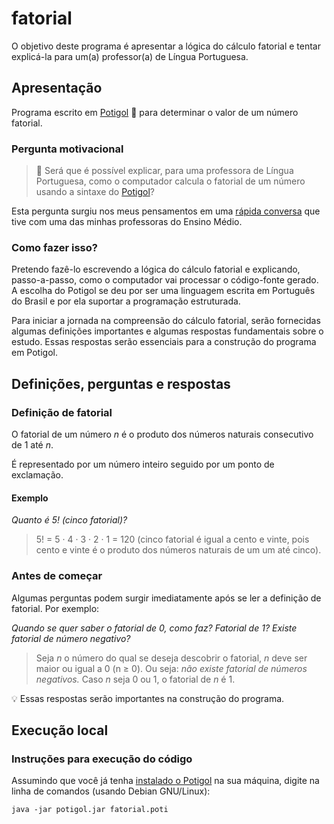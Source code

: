 # fatorial
O objetivo deste programa é apresentar a lógica do cálculo fatorial e tentar explicá-la para um(a) professor(a) de Língua Portuguesa.

## Apresentação

Programa escrito em [Potigol](http://potigol.github.io) 🦐 para determinar o valor de um número fatorial.

### Pergunta motivacional
> 🤔 Será que é possível explicar, para uma professora de Língua Portuguesa, como o computador calcula o fatorial de um número usando a sintaxe do [Potigol](http://potigol.github.io)?

Esta pergunta surgiu nos meus pensamentos em uma [rápida conversa](https://twitter.com/cannudo_/status/1664742081430970368) que tive com uma das minhas professoras do Ensino Médio.

### Como fazer isso?
Pretendo fazê-lo escrevendo a lógica do cálculo fatorial e explicando, passo-a-passo, como o computador vai processar o código-fonte gerado. A escolha do Potigol se deu por ser uma linguagem escrita em Português do Brasil e por ela suportar a programação estruturada.

Para iniciar a jornada na compreensão do cálculo fatorial, serão fornecidas algumas definições importantes e algumas respostas fundamentais sobre o estudo. Essas respostas serão essenciais para a construção do programa em Potigol.

## Definições, perguntas e respostas

### Definição de fatorial
O fatorial de um número <var>n</var> é o produto dos números naturais consecutivo de 1 até <var>n</var>.

É representado por um número inteiro seguido por um ponto de exclamação.

#### Exemplo
_Quanto é 5! (cinco fatorial)?_
> 5! = 5 · 4 · 3 · 2 · 1 = 120 (cinco fatorial é igual a cento e vinte, pois cento e vinte é o produto dos números naturais de um um até cinco).

### Antes de começar
Algumas perguntas podem surgir imediatamente após se ler a definição de fatorial. Por exemplo:

_Quando se quer saber o fatorial de 0, como faz? Fatorial de 1? Existe fatorial de número negativo?_
> Seja <var>n</var> o número do qual se deseja descobrir o fatorial, <var>n</var> deve ser maior ou igual a 0 (n ≥ 0). Ou seja: _não existe fatorial de números negativos._ Caso <var>n</var> seja 0 ou 1, o fatorial de <var>n</var> é 1.

💡 Essas respostas serão importantes na construção do programa.

## Execução local

### Instruções para execução do código
Assumindo que você já tenha [instalado o Potigol](https://potigol.github.io/docs/instalacao/) na sua máquina, digite na linha de comandos (usando Debian GNU/Linux):
```terminal
java -jar potigol.jar fatorial.poti
```